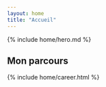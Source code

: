 ```yaml
---
layout: home
title: "Accueil"
---
```


<section class="section">
  <div class="container">
    <div class="row align-items-center justify-content-between">
      {% include home/hero.md %}
    </div>
  </div>
</section>

<section id="mon-parcours" class="section">
  <div class="container">
    <h2>Mon parcours</h2>
    {% include home/career.html %}
  </div>
</section>
